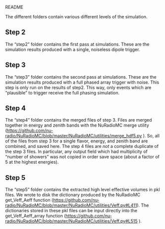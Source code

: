 README

The different folders contain various different levels of the simulation.

## Step 2
The “step2” folder contains the first pass at simulations. 
These are the simulation results produced with a single, noiseless dipole trigger.

## Step 3
The “step3” folder contains the second pass at simulations. 
These are the simulation results produced with a full phased array trigger with noise. 
This step is only run on the results of step2. 
This way, only events which are “plausible” to trigger receive the full phasing simulation.

## Step 4
The “step4” folder contains the merged files of step 3. 
Files are merged together in energy and zenith bands with the NuRadioMC merge utility (https://github.com/nu-radio/NuRadioMC/blob/master/NuRadioMC/utilities/merge_hdf5.py ). 
So, all of the files from step 3 for a single flavor, energy, and zenith band are combined, and saved here. 
The step 4 files are *not* a complete duplicate of the step 3 files. 
In particular, any output field which had multiplicity of “number of showers” was not copied in order save space (about a factor of 5 at the highest energies).

## Step 5
The “step5” folder contains the extracted high level effective volumes in pkl files. 
We wrote to disk the dictionary produced by the NuRadioMC get_Veff_Aeff function (https://github.com/nu-radio/NuRadioMC/blob/master/NuRadioMC/utilities/Veff.py#L411). 
The dictionaries stored in these pkl files can be input directly into the get_Veff_Aeff_array function (https://github.com/nu-radio/NuRadioMC/blob/master/NuRadioMC/utilities/Veff.py#L515 ).
